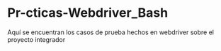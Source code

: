 # Pr-cticas-Webdriver_Bash
Aquí se encuentran los casos de prueba hechos en webdriver sobre el proyecto integrador
